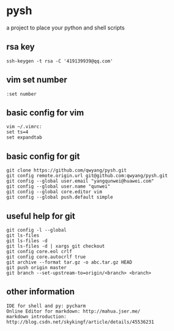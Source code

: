 # pysh
a project to place your python and shell scripts
## rsa key
    ssh-keygen -t rsa -C '419139939@qq.com'

## vim set number
    :set number

## basic config for vim
    vim ~/.vimrc:
    set ts=4
    set expandtab
    
## basic config for git
    git clone https://github.com/qwyang/pysh.git
    git config remote.origin.url git@github.com:qwyang/pysh.git
    git config --global user.email "yangqunwei@huawei.com"
    git config --global user.name "qunwei"
    git config --global core.editor vim
    git config --global push.default simple

## useful help for git
    git config -l --global
    git ls-files
    git ls-files -d
    git ls-files -d | xargs git checkout
    git config core.eol crlf
    git config core.autocrlf true
    git archive --format tar.gz -o abc.tar.gz HEAD
    git push origin master
    git branch --set-upstream-to=origin/<branch> <branch>

## other information
    IDE for shell and py: pycharm
    Online Editor for markdown: http://mahua.jser.me/
    markdown introduction: http://blog.csdn.net/skykingf/article/details/45536231
